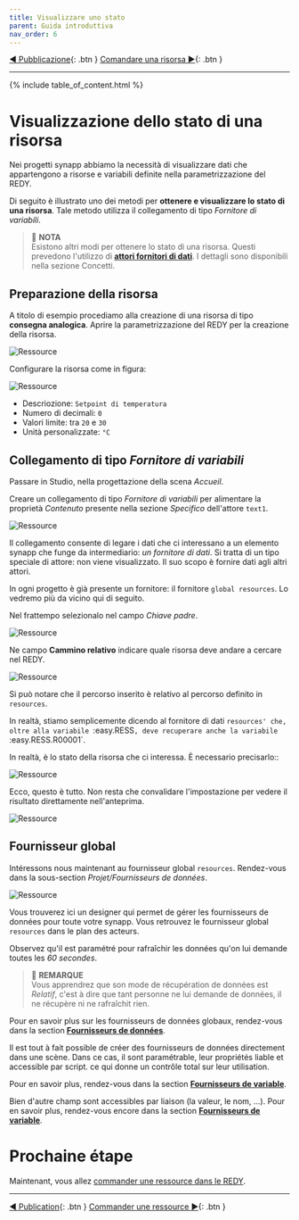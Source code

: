 ```yaml
---
title: Visualizzare uno stato
parent: Guida introduttiva
nav_order: 6
---
```


[◀ Pubblicazione](./synapp-publish){: .btn } [Comandare una risorsa ▶](./command-redy.md){: .btn }

------------------

{% include table_of_content.html %}


# Visualizzazione dello stato di una risorsa

Nei progetti synapp abbiamo la necessità di visualizzare dati che appartengono a risorse e variabili definite nella parametrizzazione del REDY.

Di seguito è illustrato uno dei metodi per **ottenere e visualizzare lo stato di una risorsa**.  Tale metodo utilizza il collegamento di tipo *Fornitore di variabili*.

> 📌 **NOTA**<br>
Esistono altri modi per ottenere lo stato di una risorsa. Questi prevedono l'utilizzo di [**attori fornitori di dati**](../concepts/actor-types/redy-wos-variable-source.md). I dettagli sono disponibili nella sezione Concetti.

## Preparazione della risorsa

A titolo di esempio procediamo alla creazione di una risorsa di tipo **consegna analogica**. Aprire la parametrizzazione del REDY per la creazione della risorsa.

![Ressource](../assets/quick-start/display-redy-data/01.png)

Configurare la risorsa come in figura:

![Ressource](../assets/quick-start/display-redy-data/02.png)

- Descriozione: `Setpoint di temperatura`
- Numero di decimali: `0`
- Valori limite: tra `20` e `30`
- Unità personalizzate: `°C`


## Collegamento di tipo *Fornitore di variabili*

Passare in Studio, nella progettazione della scena *Accueil*.

Creare un collegamento di tipo *Fornitore di variabili* per alimentare la proprietà *Contenuto* presente nella sezione *Specifico* dell'attore `text1`.

![Ressource](../assets/quick-start/display-redy-data/08.gif)

Il collegamento consente di legare i dati che ci interessano a un elemento synapp che funge da intermediario: *un fornitore di dati*.
Si tratta di un tipo speciale di attore: non viene visualizzato. Il suo scopo è fornire dati agli altri attori.

In ogni progetto è già presente un fornitore: il fornitore `global resources`. Lo vedremo più da vicino qui di seguito.

Nel frattempo selezionalo nel campo *Chiave padre*.

![Ressource](../assets/quick-start/display-redy-data/09.gif)

Ne campo **Cammino relativo** indicare quale risorsa deve andare a cercare nel REDY.

![Ressource](../assets/quick-start/display-redy-data/10.gif)

Si può notare che il percorso inserito è relativo al percorso definito in `resources`.

In realtà, stiamo semplicemente dicendo al fornitore di dati `resources' che, oltre alla variabile `:easy.RESS`, deve recuperare anche la variabile `:easy.RESS.R00001`.

In realtà, è lo stato della risorsa che ci interessa. È necessario precisarlo::

![Ressource](../assets/quick-start/display-redy-data/11.gif)


Ecco, questo è tutto. Non resta che convalidare l'impostazione per vedere il risultato direttamente nell'anteprima.

![Ressource](../assets/quick-start/display-redy-data/12.gif)

## Fournisseur global

Intéressons nous maintenant au fournisseur global `resources`. Rendez-vous dans la sous-section *Projet/Fournisseurs de données*.

![Ressource](../assets/quick-start/display-redy-data/13.gif)

Vous trouverez ici un designer qui permet de gérer les fournisseurs de données pour toute votre synapp. Vous retrouvez le fournisseur global `resources` dans le plan des acteurs.

Observez qu'il est paramétré pour rafraîchir les données qu'on lui demande toutes les *60 secondes*.

> 📌 **REMARQUE**<br> Vous apprendrez que son mode de récupération de données est *Relatif*, c'est à dire que tant personne ne lui demande de données, il ne récupère ni ne rafraîchit rien.

Pour en savoir plus sur les fournisseurs de données globaux, rendez-vous dans la section [**Fournisseurs de données**](../concepts/project/global-data-sources.md).

Il est tout à fait possible de créer des fournisseurs de données directement dans une scène. Dans ce cas, il sont paramétrable, leur propriétés liable et accessible par script. ce qui donne un contrôle total sur leur utilisation.

Pour en savoir plus, rendez-vous dans la section [**Fournisseurs de variable**](../concepts/actor-types/redy-wos-variable-source.md).

Bien d'autre champ sont accessibles par liaison (la valeur, le nom, ...). Pour en savoir plus, rendez-vous encore dans la section [**Fournisseurs de variable**](../concepts/actor-types/redy-wos-variable-source.md#champ-de-variable-redy).



# Prochaine étape
Maintenant, vous allez [commander une ressource dans le REDY](./command-redy.md).

---------------------

[◀ Publication](./synapp-publish){: .btn } [Commander une ressource ▶](./command-redy.md){: .btn }
